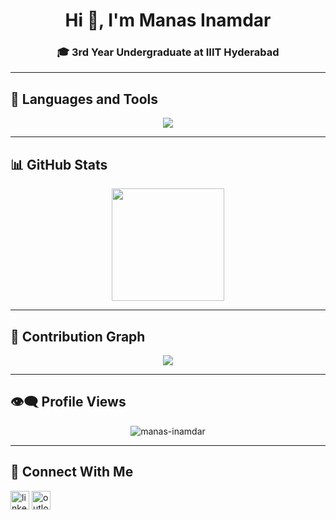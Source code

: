 <h1 align="center">Hi 👋, I'm Manas Inamdar</h1>
<h3 align="center">🎓 3rd Year Undergraduate at IIIT Hyderabad</h3>

---

## 🧰 Languages and Tools
<p align="center">
  <img src="https://skillicons.dev/icons?i=js,react,nodejs,express,mongodb,html,css,tailwind,bootstrap,mysql,git,github,vscode,postman" />
</p>

---

## 📊 GitHub Stats

<p align="center">
  <img src="https://github-readme-stats.vercel.app/api?username=manas-inamdar&show_icons=true&theme=radical&hide=prs" height="180px"/>
</p>

---



## 📍 Contribution Graph

<p align="center">
  <img src="https://github-readme-activity-graph.cyclic.app/graph?username=manas-inamdar&theme=react-dark&hide_border=true" />
</p>

---

## 👁️‍🗨️ Profile Views

<p align="center">
  <img src="https://komarev.com/ghpvc/?username=manas-inamdar&label=Profile%20views&color=0e75b6&style=flat" alt="manas-inamdar" />
</p>

---



## 🤝 Connect With Me

<p align="left">
  <a href="https://www.linkedin.com/in/manas-inamdar-66b409226/" target="blank"><img src="https://cdn-icons-png.flaticon.com/512/174/174857.png" alt="linkedin" height="30" /></a>
<a href="mailto:manas.inamdar@students.iiit.ac.in"><img src="https://cdn-icons-png.flaticon.com/512/732/732221.png" alt="outlook" height="30" /></a>
</p>
